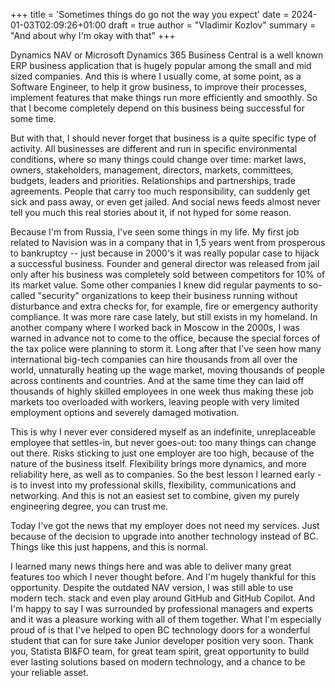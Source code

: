 +++
title = 'Sometimes things do go not the way you expect'
date = 2024-01-03T02:09:26+01:00
draft = true
author = "Vladimir Kozlov"
summary = "And about why I'm okay with that"
+++

Dynamics NAV or Microsoft Dynamics 365 Business Central is a well known ERP business application that is hugely popular among the small and mid sized companies. And this is where I usually come, at some point, as a Software Engineer, to help it grow  business, to improve their processes, implement features that make things run more efficiently and smoothly. So that I become completely depend on this business being successful for some time.

But with that, I should never forget that business is a quite specific type of activity. All businesses are different and run in specific environmental conditions, where so many things could change over time: market laws, owners, stakeholders, management, directors, markets, committees, budgets, leaders and priorities. Relationships and partnerships, trade agreements. People that carry too much responsibility, can suddenly get sick and pass away, or even get jailed. And social news feeds almost never tell you much this real stories about it, if not hyped for some reason.

Because I'm from Russia, I've seen some things in my life. My first job related to Navision was in a company that in 1,5 years went from prosperous to bankruptcy -- just because in 2000's it was really popular case to hijack a successful business. Founder and general director was released from jail only after his business was completely sold between competitors for 10% of its market value.
Some other companies I knew did regular payments to so-called "security" organizations to keep their business running without disturbance and extra checks for, for example, fire or emergency authority compliance. It was more rare case lately, but still exists in my homeland. 
In another company where I worked back in Moscow in the 2000s, I was warned in advance not to come to the office, because the special forces of the tax police were planning to storm it.
Long after that I've seen how many international big-tech companies can hire thousands from all over the world, unnaturally heating up the wage market, moving thousands of people across continents and countries. And at the same time they can laid off thousands of highly skilled employees in one week thus making these job markets too overloaded with workers, leaving people with very limited employment options and severely damaged motivation.

This is why I never ever considered myself as an indefinite, unreplaceable employee that settles-in, but never goes-out: too many things can change out there. Risks sticking to just one employer are too high, because of the nature of the business itself. Flexibility brings more dynamics, and more reliability here, as well as to companies.
So the best lesson I learned early - is to invest into my professional skills, flexibility, communications and networking. And this is not an easiest set to combine, given my purely engineering degree, you can trust me.

Today I've got the news that my employer does not need my services. Just because of the decision to upgrade into another technology instead of BC. Things like this just happens, and this is normal.

I learned many news things here and was able to deliver many great features too which I never thought before. And I'm hugely thankful for this opportunity. Despite the outdated NAV version, I was still able to use modern tech. stack and even play around GitHub and GitHub Copilot. And I'm happy to say I was surrounded by professional managers and experts and it was a pleasure working with all of them together. What I'm especially proud of is that I've helped to open BC technology doors for a wonderful student that can for sure take Junior developer position very soon.
Thank you, Statista BI&FO team, for great team spirit, great opportunity to build ever lasting solutions based on modern technology, and a chance to be your reliable asset.
